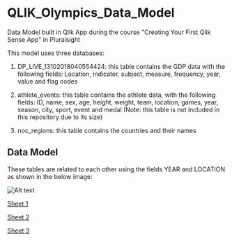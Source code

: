 # QLIK_Olympics_Data_Model
Data Model built in Qlik App during the course "Creating Your First Qlik Sense App" in Pluralsight

This model uses three databases:

1. DP_LIVE_13102018040554424: this table contains the GDP data with the following fields:
Location, indicator, subject, measure, frequency, year, value and flag codes

2. athlete_events: this table contains the athlete data, with the following fields:
ID, name, sex, age, height, weight, team, location, games, year, season, city, sport, event and medal
(Note: this table is not included in this repository due to its size)

3. noc_regions: this table contains the countries and their names

## Data Model

These tables are related to each other using the fields YEAR and LOCATION as shown in the below image:

![Alt text](/screenshots/qlik2.JPG)


[Sheet 1](https://tmxx59gmlb7gjvt.eu.qlikcloud.com/single/?appid=75be3d5d-1823-427b-a1c5-9aa3009ea961&sheet=177547dd-dc69-4156-9909-8aafab537d1e&theme=horizon&opt=ctxmenu,currsel)

[Sheet 2](https://tmxx59gmlb7gjvt.eu.qlikcloud.com/single/?appid=75be3d5d-1823-427b-a1c5-9aa3009ea961&sheet=e8f97a27-2676-4fec-8324-cf4a57bcc860&theme=horizon&opt=ctxmenu,currsel)

[Sheet 3](https://tmxx59gmlb7gjvt.eu.qlikcloud.com/single/?appid=75be3d5d-1823-427b-a1c5-9aa3009ea961&sheet=23f17ebc-d0f7-4df2-bd46-46edb1ddd754&theme=horizon&opt=ctxmenu,currsel)
